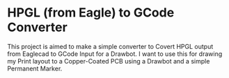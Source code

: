 # HPGL (from Eagle) to GCode Converter

This project is aimed to make a simple converter to Covert HPGL output from Eaglecad to GCode Input for a Drawbot. I want to use this for drawing my Print layout to a Copper-Coated PCB using a Drawbot and a simple Permanent Marker.


